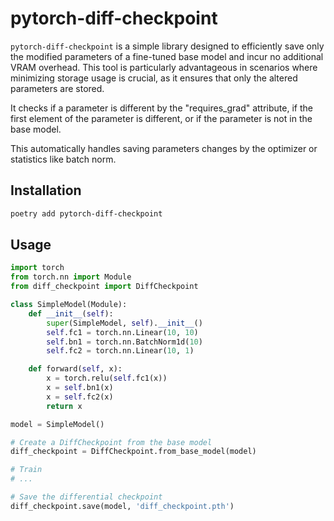 # pytorch-diff-checkpoint

`pytorch-diff-checkpoint` is a simple library designed to efficiently save only the modified parameters of a fine-tuned base model and incur no additional VRAM overhead. This tool is particularly advantageous in scenarios where minimizing storage usage is crucial, as it ensures that only the altered parameters are stored.

It checks if a parameter is different by the "requires_grad" attribute, if the first element of the parameter is different, or if the parameter is not in the base model.

This automatically handles saving parameters changes by the optimizer or statistics like batch norm.

## Installation

```bash
poetry add pytorch-diff-checkpoint
```

## Usage

```python
import torch
from torch.nn import Module
from diff_checkpoint import DiffCheckpoint

class SimpleModel(Module):
    def __init__(self):
        super(SimpleModel, self).__init__()
        self.fc1 = torch.nn.Linear(10, 10)
        self.bn1 = torch.nn.BatchNorm1d(10)
        self.fc2 = torch.nn.Linear(10, 1)

    def forward(self, x):
        x = torch.relu(self.fc1(x))
        x = self.bn1(x)
        x = self.fc2(x)
        return x

model = SimpleModel()

# Create a DiffCheckpoint from the base model
diff_checkpoint = DiffCheckpoint.from_base_model(model)

# Train
# ...

# Save the differential checkpoint
diff_checkpoint.save(model, 'diff_checkpoint.pth')
```
